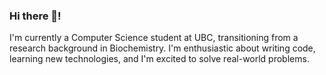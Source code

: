 ### Hi there 👋!

I'm currently a Computer Science student at UBC, transitioning from a research background in Biochemistry. I'm enthusiastic about writing code, learning new technologies, and I'm excited to solve real-world problems.

